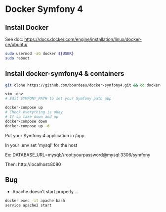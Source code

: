 Docker Symfony 4
==================

## Install Docker

See doc: https://docs.docker.com/engine/installation/linux/docker-ce/ubuntu/

```bash
sudo usermod -aG docker ${USER}
sudo reboot
```

## Install docker-symfony4 & containers

```bash
git clone https://github.com/bourdeau/docker-symfony4.git && cd docker-symfony4

vim .env
# Edit SYMFONY_PATH to set your Symfony path app

docker-compose up
# Check everything is okay
# If so take down and up
docker-compose down
docker-compose up -d
```

Put your Symfony 4 application in /app

In your .env set 'mysql' for the host

Ex: DATABASE_URL=mysql://root:yourpassword@mysql:3306/symfony

Then: http://localhost:8080

## Bug
- Apache doesn't start properly...

```bash
docker exec -it apache bash
service apache2 start
```
